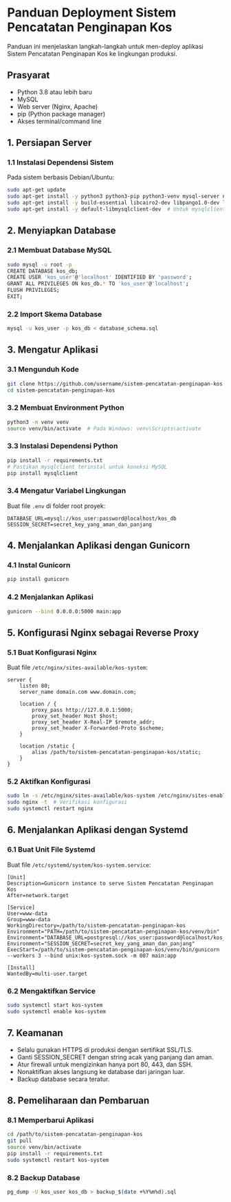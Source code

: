 # Panduan Deployment Sistem Pencatatan Penginapan Kos

Panduan ini menjelaskan langkah-langkah untuk men-deploy aplikasi Sistem Pencatatan Penginapan Kos ke lingkungan produksi.

## Prasyarat

- Python 3.8 atau lebih baru
- MySQL
- Web server (Nginx, Apache)
- pip (Python package manager)
- Akses terminal/command line

## 1. Persiapan Server

### 1.1 Instalasi Dependensi Sistem

Pada sistem berbasis Debian/Ubuntu:
```bash
sudo apt-get update
sudo apt-get install -y python3 python3-pip python3-venv mysql-server nginx
sudo apt-get install -y build-essential libcairo2-dev libpango1.0-dev libjpeg-dev libgif-dev librsvg2-dev
sudo apt-get install -y default-libmysqlclient-dev  # Untuk mysqlclient
```

## 2. Menyiapkan Database

### 2.1 Membuat Database MySQL
```bash
sudo mysql -u root -p
CREATE DATABASE kos_db;
CREATE USER 'kos_user'@'localhost' IDENTIFIED BY 'password';
GRANT ALL PRIVILEGES ON kos_db.* TO 'kos_user'@'localhost';
FLUSH PRIVILEGES;
EXIT;
```

### 2.2 Import Skema Database
```bash
mysql -u kos_user -p kos_db < database_schema.sql
```

## 3. Mengatur Aplikasi

### 3.1 Mengunduh Kode
```bash
git clone https://github.com/username/sistem-pencatatan-penginapan-kos.git
cd sistem-pencatatan-penginapan-kos
```

### 3.2 Membuat Environment Python
```bash
python3 -m venv venv
source venv/bin/activate  # Pada Windows: venv\Scripts\activate
```

### 3.3 Instalasi Dependensi Python
```bash
pip install -r requirements.txt
# Pastikan mysqlclient terinstal untuk koneksi MySQL
pip install mysqlclient
```

### 3.4 Mengatur Variabel Lingkungan
Buat file `.env` di folder root proyek:
```
DATABASE_URL=mysql://kos_user:password@localhost/kos_db
SESSION_SECRET=secret_key_yang_aman_dan_panjang
```

## 4. Menjalankan Aplikasi dengan Gunicorn

### 4.1 Instal Gunicorn
```bash
pip install gunicorn
```

### 4.2 Menjalankan Aplikasi
```bash
gunicorn --bind 0.0.0.0:5000 main:app
```

## 5. Konfigurasi Nginx sebagai Reverse Proxy

### 5.1 Buat Konfigurasi Nginx
Buat file `/etc/nginx/sites-available/kos-system`:
```
server {
    listen 80;
    server_name domain.com www.domain.com;

    location / {
        proxy_pass http://127.0.0.1:5000;
        proxy_set_header Host $host;
        proxy_set_header X-Real-IP $remote_addr;
        proxy_set_header X-Forwarded-Proto $scheme;
    }

    location /static {
        alias /path/to/sistem-pencatatan-penginapan-kos/static;
    }
}
```

### 5.2 Aktifkan Konfigurasi
```bash
sudo ln -s /etc/nginx/sites-available/kos-system /etc/nginx/sites-enabled
sudo nginx -t  # Verifikasi konfigurasi
sudo systemctl restart nginx
```

## 6. Menjalankan Aplikasi dengan Systemd

### 6.1 Buat Unit File Systemd
Buat file `/etc/systemd/system/kos-system.service`:
```
[Unit]
Description=Gunicorn instance to serve Sistem Pencatatan Penginapan Kos
After=network.target

[Service]
User=www-data
Group=www-data
WorkingDirectory=/path/to/sistem-pencatatan-penginapan-kos
Environment="PATH=/path/to/sistem-pencatatan-penginapan-kos/venv/bin"
Environment="DATABASE_URL=postgresql://kos_user:password@localhost/kos_db"
Environment="SESSION_SECRET=secret_key_yang_aman_dan_panjang"
ExecStart=/path/to/sistem-pencatatan-penginapan-kos/venv/bin/gunicorn --workers 3 --bind unix:kos-system.sock -m 007 main:app

[Install]
WantedBy=multi-user.target
```

### 6.2 Mengaktifkan Service
```bash
sudo systemctl start kos-system
sudo systemctl enable kos-system
```

## 7. Keamanan

- Selalu gunakan HTTPS di produksi dengan sertifikat SSL/TLS.
- Ganti SESSION_SECRET dengan string acak yang panjang dan aman.
- Atur firewall untuk mengizinkan hanya port 80, 443, dan SSH.
- Nonaktifkan akses langsung ke database dari jaringan luar.
- Backup database secara teratur.

## 8. Pemeliharaan dan Pembaruan

### 8.1 Memperbarui Aplikasi
```bash
cd /path/to/sistem-pencatatan-penginapan-kos
git pull
source venv/bin/activate
pip install -r requirements.txt
sudo systemctl restart kos-system
```

### 8.2 Backup Database
```bash
pg_dump -U kos_user kos_db > backup_$(date +%Y%m%d).sql
```